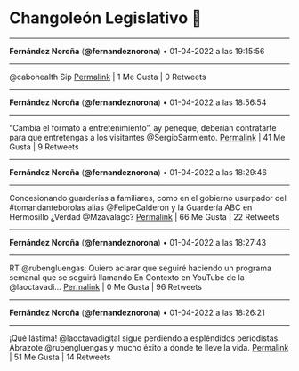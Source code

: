 # Changoleón Legislativo 🙈
*****
**Fernández Noroña** (**@fernandeznorona**) • 01-04-2022 a las 19:15:56
*****
@cabohealth Sip
[Permalink](https://twitter.com/fernandeznorona/status/1510093647534075907) | 1 Me Gusta | 0 Retweets
*****
**Fernández Noroña** (**@fernandeznorona**) • 01-04-2022 a las 18:56:54
*****
“Cambia el formato a entretenimiento”, ay peneque, deberían contratarte para que entretengas a los visitantes @SergioSarmiento.
[Permalink](https://twitter.com/fernandeznorona/status/1510088859652136963) | 41 Me Gusta | 9 Retweets
*****
**Fernández Noroña** (**@fernandeznorona**) • 01-04-2022 a las 18:29:46
*****
Concesionando  guarderías a familiares, como en el gobierno usurpador del #tomandanteborolas alias @FelipeCalderon y la Guardería ABC en Hermosillo ¿Verdad @Mzavalagc?
[Permalink](https://twitter.com/fernandeznorona/status/1510082028674465795) | 66 Me Gusta | 22 Retweets
*****
**Fernández Noroña** (**@fernandeznorona**) • 01-04-2022 a las 18:27:43
*****
RT @rubengluengas: Quiero aclarar que seguiré haciendo un programa semanal que se seguirá llamando En Contexto en YouTube de la @laoctavadi…
[Permalink](https://twitter.com/fernandeznorona/status/1510081515358769152) | 0 Me Gusta | 96 Retweets
*****
**Fernández Noroña** (**@fernandeznorona**) • 01-04-2022 a las 18:26:21
*****
¡Qué lástima! @laoctavadigital sigue perdiendo a espléndidos periodistas. Abrazote @rubengluengas y mucho éxito a donde te lleve la vida.
[Permalink](https://twitter.com/fernandeznorona/status/1510081169035042819) | 51 Me Gusta | 14 Retweets
